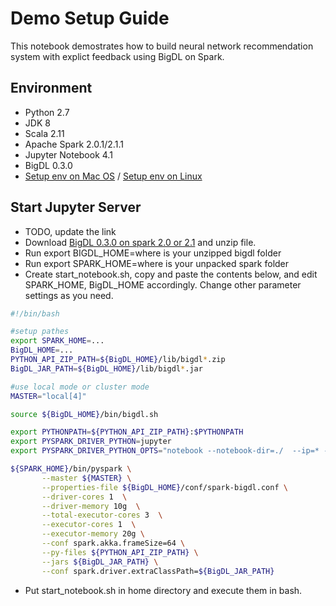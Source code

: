 # Demo Setup Guide
This notebook demostrates how to build neural network recommendation system with explict feedback using BigDL on Spark. 

## Environment
* Python 2.7
* JDK 8
* Scala 2.11
* Apache Spark 2.0.1/2.1.1
* Jupyter Notebook 4.1
* BigDL 0.3.0
* [Setup env on Mac OS](https://github.com/intel-analytics/BigDL-Tutorials/blob/master/SetupMac.md) / [Setup env on Linux](https://github.com/intel-analytics/BigDL-Tutorials/blob/master/SetupLinux.md)

## Start Jupyter Server
* TODO, update the link
* Download [BigDL 0.3.0 on spark 2.0 or 2.1](https://bigdl-project.github.io/master/#release-download/) and unzip file.
* Run export BIGDL_HOME=where is your unzipped bigdl folder
* Run export SPARK_HOME=where is your unpacked spark folder
* Create start_notebook.sh, copy and paste the contents below, and edit SPARK_HOME, BigDL_HOME accordingly. Change other parameter settings as you need. 
```bash
#!/bin/bash

#setup pathes
export SPARK_HOME=...
BigDL_HOME=...
PYTHON_API_ZIP_PATH=${BigDL_HOME}/lib/bigdl*.zip
BigDL_JAR_PATH=${BigDL_HOME}/lib/bigdl*.jar

#use local mode or cluster mode
MASTER="local[4]"

source ${BigDL_HOME}/bin/bigdl.sh

export PYTHONPATH=${PYTHON_API_ZIP_PATH}:$PYTHONPATH
export PYSPARK_DRIVER_PYTHON=jupyter
export PYSPARK_DRIVER_PYTHON_OPTS="notebook --notebook-dir=./  --ip=* --no-browser --NotebookApp.token=''"

${SPARK_HOME}/bin/pyspark \
       --master ${MASTER} \
       --properties-file ${BigDL_HOME}/conf/spark-bigdl.conf \
       --driver-cores 1  \
       --driver-memory 10g  \
       --total-executor-cores 3  \
       --executor-cores 1  \
       --executor-memory 20g \
       --conf spark.akka.frameSize=64 \
       --py-files ${PYTHON_API_ZIP_PATH} \
       --jars ${BigDL_JAR_PATH} \
       --conf spark.driver.extraClassPath=${BigDL_JAR_PATH}

```
* Put start_notebook.sh in home directory and execute them in bash.


